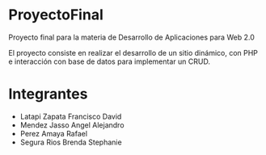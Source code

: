 # ProyectoFinal
Proyecto final para la materia de Desarrollo de Aplicaciones para Web 2.0

El proyecto consiste en realizar el desarrollo de un sitio dinámico, con PHP e interacción con base de datos para implementar un CRUD.

# Integrantes

- Latapi Zapata Francisco David
- Mendez Jasso Angel Alejandro
- Perez Amaya Rafael
- Segura Rios Brenda Stephanie
